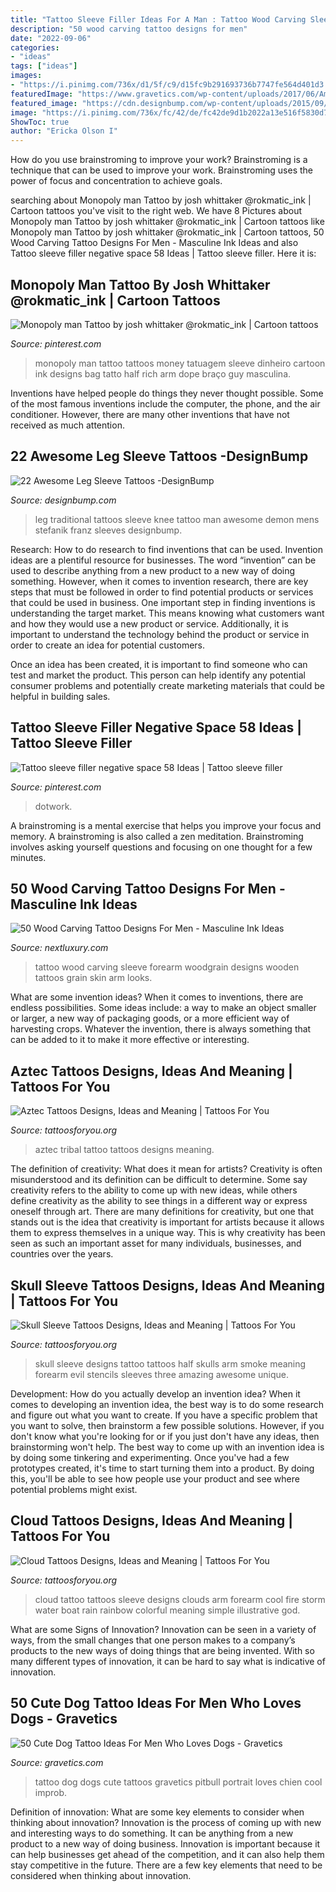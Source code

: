```yaml
---
title: "Tattoo Sleeve Filler Ideas For A Man : Tattoo Wood Carving Sleeve Forearm Woodgrain Designs Wooden Tattoos Grain Skin Arm Looks"
description: "50 wood carving tattoo designs for men"
date: "2022-09-06"
categories:
- "ideas"
tags: ["ideas"]
images:
- "https://i.pinimg.com/736x/d1/5f/c9/d15fc9b291693736b7747fe564d401d3.jpg"
featuredImage: "https://www.gravetics.com/wp-content/uploads/2017/06/Amazing-Tattoo.jpg"
featured_image: "https://cdn.designbump.com/wp-content/uploads/2015/09/Leg-Sleeves-by-Franz-Stefanik.jpg"
image: "https://i.pinimg.com/736x/fc/42/de/fc42de9d1b2022a13e516f5830d7ab8d.jpg"
ShowToc: true
author: "Ericka Olson I"
---
```



How do you use brainstroming to improve your work?
Brainstroming is a technique that can be used to improve your work. Brainstroming uses the power of focus and concentration to achieve goals.

	

		
searching about Monopoly man Tattoo by josh whittaker @rokmatic_ink | Cartoon tattoos you've visit to the right web. We have 8 Pictures about Monopoly man Tattoo by josh whittaker @rokmatic_ink | Cartoon tattoos like Monopoly man Tattoo by josh whittaker @rokmatic_ink | Cartoon tattoos, 50 Wood Carving Tattoo Designs For Men - Masculine Ink Ideas and also Tattoo sleeve filler negative space 58 Ideas | Tattoo sleeve filler. Here it is:
		
    
## Monopoly Man Tattoo By Josh Whittaker @rokmatic_ink | Cartoon Tattoos

<img loading=lazy src="https://i.pinimg.com/736x/fc/42/de/fc42de9d1b2022a13e516f5830d7ab8d.jpg" onerror="this.onerror=null;this.src='https://tse3.mm.bing.net/th?id=OIP.mDQP1QiFw01c8TWhXW-6vwHaJ3&amp;pid=15.1';" alt="Monopoly man Tattoo by josh whittaker @rokmatic_ink | Cartoon tattoos">

_Source: pinterest.com_

>monopoly man tattoo tattoos money tatuagem sleeve dinheiro cartoon ink designs bag tatto half rich arm dope braço guy masculina. 

	

Inventions have helped people do things they never thought possible. Some of the most famous inventions include the computer, the phone, and the air conditioner. However, there are many other inventions that have not received as much attention.

    
## 22 Awesome Leg Sleeve Tattoos -DesignBump

<img loading=lazy src="https://cdn.designbump.com/wp-content/uploads/2015/09/Leg-Sleeves-by-Franz-Stefanik.jpg" onerror="this.onerror=null;this.src='https://tse2.mm.bing.net/th?id=OIP.xoiEVkQPSxNdS9amPeaYQwHaHV&amp;pid=15.1';" alt="22 Awesome Leg Sleeve Tattoos -DesignBump">

_Source: designbump.com_

>leg traditional tattoos sleeve knee tattoo man awesome demon mens stefanik franz sleeves designbump. 

	

Research: How to do research to find inventions that can be used.
Invention ideas are a plentiful resource for businesses. The word “invention” can be used to describe anything from a new product to a new way of doing something. However, when it comes to invention research, there are key steps that must be followed in order to find potential products or services that could be used in business. 
One important step in finding inventions is understanding the target market. This means knowing what customers want and how they would use a new product or service. Additionally, it is important to understand the technology behind the product or service in order to create an idea for potential customers. 

Once an idea has been created, it is important to find someone who can test and market the product. This person can help identify any potential consumer problems and potentially create marketing materials that could be helpful in building sales.

    
## Tattoo Sleeve Filler Negative Space 58 Ideas | Tattoo Sleeve Filler

<img loading=lazy src="https://i.pinimg.com/736x/d1/5f/c9/d15fc9b291693736b7747fe564d401d3.jpg" onerror="this.onerror=null;this.src='https://tse2.mm.bing.net/th?id=OIP.NuP5rIq4NBetlhsdr362awAAAA&amp;pid=15.1';" alt="Tattoo sleeve filler negative space 58 Ideas | Tattoo sleeve filler">

_Source: pinterest.com_

>dotwork. 

	

A brainstroming is a mental exercise that helps you improve your focus and memory. A brainstroming is also called a zen meditation. Brainstroming involves asking yourself questions and focusing on one thought for a few minutes.

    
## 50 Wood Carving Tattoo Designs For Men - Masculine Ink Ideas

<img loading=lazy src="http://nextluxury.com/wp-content/uploads/woodgrain-male-wood-carving-forearm-sleeve-tattoo.jpg" onerror="this.onerror=null;this.src='https://tse1.mm.bing.net/th?id=OIP.Htt_lW5-LVQaelWR9YVOggHaIC&amp;pid=15.1';" alt="50 Wood Carving Tattoo Designs For Men - Masculine Ink Ideas">

_Source: nextluxury.com_

>tattoo wood carving sleeve forearm woodgrain designs wooden tattoos grain skin arm looks. 

	

What are some invention ideas?
When it comes to inventions, there are endless possibilities. Some ideas include: a way to make an object smaller or larger, a new way of packaging goods, or a more efficient way of harvesting crops. Whatever the invention, there is always something that can be added to it to make it more effective or interesting.

    
## Aztec Tattoos Designs, Ideas And Meaning | Tattoos For You

<img loading=lazy src="http://www.tattoosforyou.org/wp-content/uploads/2013/09/Aztec-Tribal-Tattoo-768x1024.jpg" onerror="this.onerror=null;this.src='https://tse4.mm.bing.net/th?id=OIP.naPzwo7M_147sJyn6U6ZGwHaJ4&amp;pid=15.1';" alt="Aztec Tattoos Designs, Ideas and Meaning | Tattoos For You">

_Source: tattoosforyou.org_

>aztec tribal tattoo tattoos designs meaning. 

	

The definition of creativity: What does it mean for artists?
Creativity is often misunderstood and its definition can be difficult to determine. Some say creativity refers to the ability to come up with new ideas, while others define creativity as the ability to see things in a different way or express oneself through art. There are many definitions for creativity, but one that stands out is the idea that creativity is important for artists because it allows them to express themselves in a unique way. This is why creativity has been seen as such an important asset for many individuals, businesses, and countries over the years.

    
## Skull Sleeve Tattoos Designs, Ideas And Meaning | Tattoos For You

<img loading=lazy src="https://www.tattoosforyou.org/wp-content/uploads/2017/12/Skull-Sleeve-Tattoo-Designs.jpg" onerror="this.onerror=null;this.src='https://tse3.mm.bing.net/th?id=OIP.jrvkwyjd8MbDPmd_xmdNjQHaPp&amp;pid=15.1';" alt="Skull Sleeve Tattoos Designs, Ideas and Meaning | Tattoos For You">

_Source: tattoosforyou.org_

>skull sleeve designs tattoo tattoos half skulls arm smoke meaning forearm evil stencils sleeves three amazing awesome unique. 

	

Development: How do you actually develop an invention idea?
When it comes to developing an invention idea, the best way is to do some research and figure out what you want to create. If you have a specific problem that you want to solve, then brainstorm a few possible solutions. However, if you don't know what you're looking for or if you just don't have any ideas, then brainstorming won't help. The best way to come up with an invention idea is by doing some tinkering and experimenting. Once you've had a few prototypes created, it's time to start turning them into a product. By doing this, you'll be able to see how people use your product and see where potential problems might exist.

    
## Cloud Tattoos Designs, Ideas And Meaning | Tattoos For You

<img loading=lazy src="http://www.tattoosforyou.org/wp-content/uploads/2013/10/Cloud-Tattoo-Sleeve.jpg" onerror="this.onerror=null;this.src='https://tse2.mm.bing.net/th?id=OIP.wDhjHnW8zBbAEPTzNaDxyAHaMN&amp;pid=15.1';" alt="Cloud Tattoos Designs, Ideas and Meaning | Tattoos For You">

_Source: tattoosforyou.org_

>cloud tattoo tattoos sleeve designs clouds arm forearm cool fire storm water boat rain rainbow colorful meaning simple illustrative god. 

	

What are some Signs of Innovation?
Innovation can be seen in a variety of ways, from the small changes that one person makes to a company’s products to the new ways of doing things that are being invented. With so many different types of innovation, it can be hard to say what is indicative of innovation.

    
## 50 Cute Dog Tattoo Ideas For Men Who Loves Dogs - Gravetics

<img loading=lazy src="https://www.gravetics.com/wp-content/uploads/2017/06/Amazing-Tattoo.jpg" onerror="this.onerror=null;this.src='https://tse1.mm.bing.net/th?id=OIP.yg70nuH25x4aEtIJDtBAKwHaHQ&amp;pid=15.1';" alt="50 Cute Dog Tattoo Ideas For Men Who Loves Dogs - Gravetics">

_Source: gravetics.com_

>tattoo dog dogs cute tattoos gravetics pitbull portrait loves chien cool improb. 

	

Definition of innovation: What are some key elements to consider when thinking about innovation?
Innovation is the process of coming up with new and interesting ways to do something. It can be anything from a new product to a new way of doing business. Innovation is important because it can help businesses get ahead of the competition, and it can also help them stay competitive in the future.
There are a few key elements that need to be considered when thinking about innovation.

